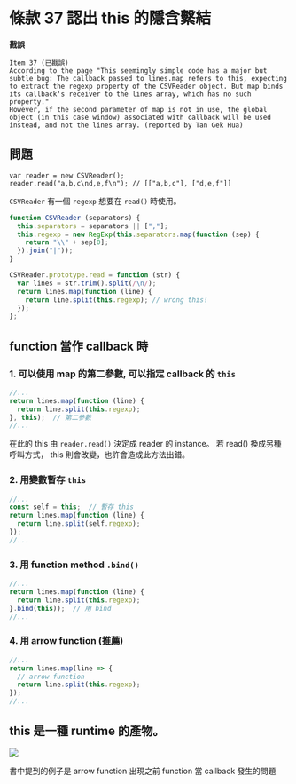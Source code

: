 # 條款 37 認出 this 的隱含繫結

**戡誤**

    Item 37 (已戡誤)
    According to the page "This seemingly simple code has a major but subtle bug: The callback passed to lines.map refers to this, expecting to extract the regexp property of the CSVReader object. But map binds its callback's receiver to the lines array, which has no such property."
    However, if the second parameter of map is not in use, the global object (in this case window) associated with callback will be used instead, and not the lines array. (reported by Tan Gek Hua)


## 問題

```javscript
var reader = new CSVReader();
reader.read("a,b,c\nd,e,f\n"); // [["a,b,c"], ["d,e,f"]]
```


`CSVReader` 有一個 `regexp` 想要在 `read()` 時使用。

```javascript
function CSVReader (separators) {
  this.separators = separators || [","];
  this.regexp = new RegExp(this.separators.map(function (sep) {
    return "\\" + sep[0];
  }).join("|"));
}

CSVReader.prototype.read = function (str) {
  var lines = str.trim().split(/\n/);
  return lines.map(function (line) {
    return line.split(this.regexp); // wrong this!
  });
};
```

## function 當作 callback 時

### 1. 可以使用 map 的第二參數, 可以指定 callback 的 `this`

```javascript
//...
return lines.map(function (line) {
  return line.split(this.regexp);
}, this);  // 第二參數
//...
```

在此的 this 由 `reader.read()` 決定成 reader 的 instance。
若 read() 換成另種呼叫方式， this 則會改變，也許會造成此方法出錯。

### 2. 用變數暫存 `this`

```javascript
//...
const self = this;  // 暫存 this
return lines.map(function (line) {
  return line.split(self.regexp);
});
//...
```

### 3. 用 function method `.bind()`

```javascript
//...
return lines.map(function (line) {
  return line.split(this.regexp);
}.bind(this));  // 用 bind
//...
```

### 4. 用 arrow function (推薦)

```javascript
//...
return lines.map(line => {
  // arrow function
  return line.split(this.regexp);
});
//...
```


## this 是一種 runtime 的產物。

![](https://i.imgur.com/wHNKgfN.png)

書中提到的例子是 arrow function 出現之前 function 當 callback 發生的問題

